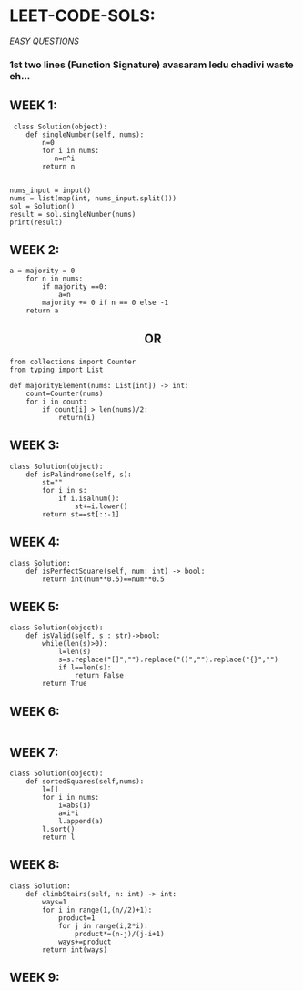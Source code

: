 # LEET-CODE-SOLS:
*EASY QUESTIONS*

### 1st  two lines (Function Signature) avasaram ledu chadivi waste eh... 

## WEEK 1:
```
 class Solution(object):
    def singleNumber(self, nums):
        n=0
        for i in nums:
           n=n^i
        return n    
       
       
nums_input = input()
nums = list(map(int, nums_input.split()))
sol = Solution()
result = sol.singleNumber(nums)
print(result)

```

## WEEK 2:
```
a = majority = 0
    for n in nums:
        if majority ==0:
            a=n
        majority += 0 if n == 0 else -1    
    return a
```

## <p align="center"><strong>OR</strong></p>

```
from collections import Counter
from typing import List

def majorityElement(nums: List[int]) -> int:
    count=Counter(nums)
    for i in count:
        if count[i] > len(nums)/2:
            return(i)
```

## WEEK 3:
```
class Solution(object):
    def isPalindrome(self, s):
        st=""
        for i in s:
            if i.isalnum():
                st+=i.lower()
        return st==st[::-1]              
```

## WEEK 4:
```
class Solution:
    def isPerfectSquare(self, num: int) -> bool:
        return int(num**0.5)==num**0.5
```

## WEEK 5:
```
class Solution(object):
    def isValid(self, s : str)->bool:
        while(len(s)>0):
            l=len(s)
            s=s.replace("[]","").replace("()","").replace("{}","")
            if l==len(s):
                return False
        return True       
```

## WEEK 6:
```

```

## WEEK 7:
```
class Solution(object):
    def sortedSquares(self,nums):
        l=[]
        for i in nums:
            i=abs(i)
            a=i*i
            l.append(a)
        l.sort()
        return l
```

## WEEK 8:
```
class Solution:
    def climbStairs(self, n: int) -> int:
        ways=1
        for i in range(1,(n//2)+1):
            product=1
            for j in range(i,2*i):
                product*=(n-j)/(j-i+1)
            ways+=product
        return int(ways)
```

## WEEK 9:
```

```
